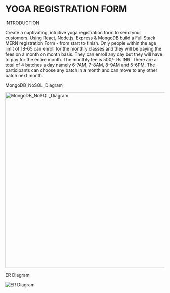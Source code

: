 # YOGA REGISTRATION FORM

INTRODUCTION

Create a captivating, intuitive yoga registration form to send your customers. Using React, Node.js, Express & MongoDB build a Full Stack MERN registration Form - from start to finish. Only people within the age limit of 18-65 can enroll for the monthly classes and they will be paying the fees on a month on month basis. They can enroll any day but they will have to pay for the entire month. The monthly fee is 500/- Rs INR. There are a total of 4 batches a day namely 6-7AM, 7-8AM, 8-9AM and 5-6PM. The participants can choose any batch in a month and can move to any other batch next month.


MongoDB_NoSQL_Diagram

<img width="556" alt="MongoDB_NoSQL_Diagram" src="https://user-images.githubusercontent.com/90963546/207116667-35bcaa97-6ba1-45bc-a348-93c7098bc3ab.png">
                                 
            
ER Diagram         

![ER Diagram](https://user-images.githubusercontent.com/90963546/207116369-16e3a6a9-383b-4a9b-950c-3fccdf5b18c6.PNG)
                               
